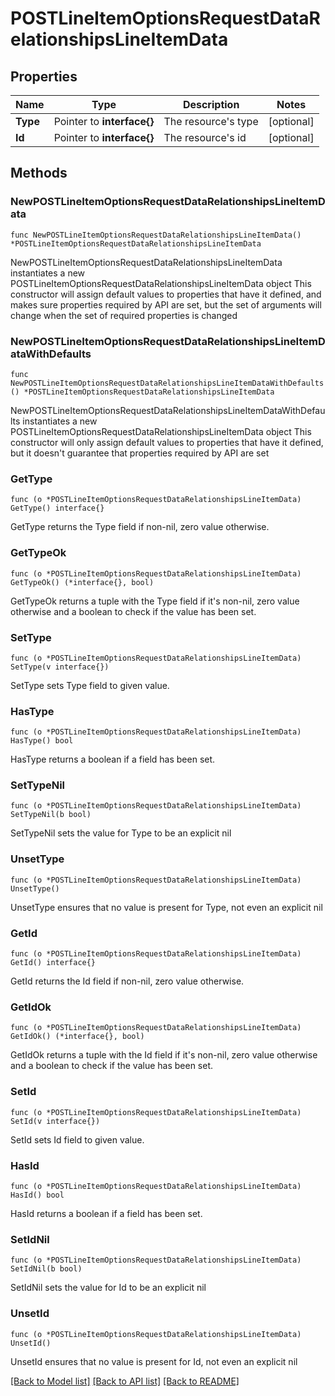 # POSTLineItemOptionsRequestDataRelationshipsLineItemData

## Properties

Name | Type | Description | Notes
------------ | ------------- | ------------- | -------------
**Type** | Pointer to **interface{}** | The resource&#39;s type | [optional] 
**Id** | Pointer to **interface{}** | The resource&#39;s id | [optional] 

## Methods

### NewPOSTLineItemOptionsRequestDataRelationshipsLineItemData

`func NewPOSTLineItemOptionsRequestDataRelationshipsLineItemData() *POSTLineItemOptionsRequestDataRelationshipsLineItemData`

NewPOSTLineItemOptionsRequestDataRelationshipsLineItemData instantiates a new POSTLineItemOptionsRequestDataRelationshipsLineItemData object
This constructor will assign default values to properties that have it defined,
and makes sure properties required by API are set, but the set of arguments
will change when the set of required properties is changed

### NewPOSTLineItemOptionsRequestDataRelationshipsLineItemDataWithDefaults

`func NewPOSTLineItemOptionsRequestDataRelationshipsLineItemDataWithDefaults() *POSTLineItemOptionsRequestDataRelationshipsLineItemData`

NewPOSTLineItemOptionsRequestDataRelationshipsLineItemDataWithDefaults instantiates a new POSTLineItemOptionsRequestDataRelationshipsLineItemData object
This constructor will only assign default values to properties that have it defined,
but it doesn't guarantee that properties required by API are set

### GetType

`func (o *POSTLineItemOptionsRequestDataRelationshipsLineItemData) GetType() interface{}`

GetType returns the Type field if non-nil, zero value otherwise.

### GetTypeOk

`func (o *POSTLineItemOptionsRequestDataRelationshipsLineItemData) GetTypeOk() (*interface{}, bool)`

GetTypeOk returns a tuple with the Type field if it's non-nil, zero value otherwise
and a boolean to check if the value has been set.

### SetType

`func (o *POSTLineItemOptionsRequestDataRelationshipsLineItemData) SetType(v interface{})`

SetType sets Type field to given value.

### HasType

`func (o *POSTLineItemOptionsRequestDataRelationshipsLineItemData) HasType() bool`

HasType returns a boolean if a field has been set.

### SetTypeNil

`func (o *POSTLineItemOptionsRequestDataRelationshipsLineItemData) SetTypeNil(b bool)`

 SetTypeNil sets the value for Type to be an explicit nil

### UnsetType
`func (o *POSTLineItemOptionsRequestDataRelationshipsLineItemData) UnsetType()`

UnsetType ensures that no value is present for Type, not even an explicit nil
### GetId

`func (o *POSTLineItemOptionsRequestDataRelationshipsLineItemData) GetId() interface{}`

GetId returns the Id field if non-nil, zero value otherwise.

### GetIdOk

`func (o *POSTLineItemOptionsRequestDataRelationshipsLineItemData) GetIdOk() (*interface{}, bool)`

GetIdOk returns a tuple with the Id field if it's non-nil, zero value otherwise
and a boolean to check if the value has been set.

### SetId

`func (o *POSTLineItemOptionsRequestDataRelationshipsLineItemData) SetId(v interface{})`

SetId sets Id field to given value.

### HasId

`func (o *POSTLineItemOptionsRequestDataRelationshipsLineItemData) HasId() bool`

HasId returns a boolean if a field has been set.

### SetIdNil

`func (o *POSTLineItemOptionsRequestDataRelationshipsLineItemData) SetIdNil(b bool)`

 SetIdNil sets the value for Id to be an explicit nil

### UnsetId
`func (o *POSTLineItemOptionsRequestDataRelationshipsLineItemData) UnsetId()`

UnsetId ensures that no value is present for Id, not even an explicit nil

[[Back to Model list]](../README.md#documentation-for-models) [[Back to API list]](../README.md#documentation-for-api-endpoints) [[Back to README]](../README.md)


